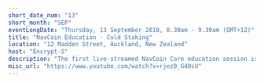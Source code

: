 ```yaml
---
short_date_num: "13"
short_month: "SEP"
eventLongDate: "Thursday, 13 September 2018, 8.30am - 9.30am (GMT+12)"
title: "NavCoin Education - Cold Staking"
location: "12 Madden Street, Auckland, New Zealand"
host: "Encrypt-S"
description: "The first live-streamed NavCoin Core education session is being held Thursday at 0830 NZST. This is roughly 12 hours after this Community News goes live."
misc_url: "https://www.youtube.com/watch?v=rjez0_Gd0sU"
---
```

